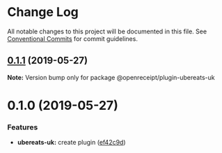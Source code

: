 # Change Log

All notable changes to this project will be documented in this file.
See [Conventional Commits](https://conventionalcommits.org) for commit guidelines.

## [0.1.1](https://github.com/openreceipt/source/compare/v0.1.0...v0.1.1) (2019-05-27)

**Note:** Version bump only for package @openreceipt/plugin-ubereats-uk





# 0.1.0 (2019-05-27)


### Features

* **ubereats-uk:** create plugin ([ef42c9d](https://github.com/openreceipt/source/commit/ef42c9d))
